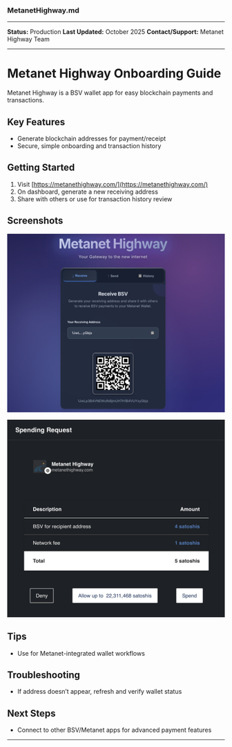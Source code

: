 ### MetanetHighway.md

***
**Status:** Production
**Last Updated:** October 2025
**Contact/Support:** Metanet Highway Team

***
# Metanet Highway Onboarding Guide

Metanet Highway is a BSV wallet app for easy blockchain payments and transactions.

## Key Features
- Generate blockchain addresses for payment/receipt
- Secure, simple onboarding and transaction history

## Getting Started

1. Visit [https://metanethighway.com/](https://metanethighway.com/)
2. On dashboard, generate a new receiving address
3. Share with others or use for transaction history review

## Screenshots
![Wallet dashboard](../../../assets/onboardings/bsv-apps/metanet-highway-app/wallet-dashboard.png)

![Receive/send dialogs](../../../assets/onboardings/bsv-apps/metanet-highway-app/send-receive-dialogs.png)

## Tips
- Use for Metanet-integrated wallet workflows

## Troubleshooting
- If address doesn’t appear, refresh and verify wallet status

## Next Steps
- Connect to other BSV/Metanet apps for advanced payment features

***
